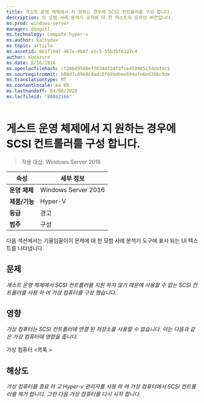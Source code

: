 ```yaml
---
title: 게스트 운영 체제에서 지 원하는 경우에 SCSI 컨트롤러를 구성 합니다.
description: 이 모범 사례 분석기 규칙에 대 한 텍스트의 온라인 버전입니다.
ms.prod: windows-server
manager: dongill
ms.technology: compute-hyper-v
ms.author: kathydav
ms.topic: article
ms.assetid: 861f194f-467e-4b07-a1c5-55b35f6327c4
author: kbdazure
ms.date: 8/16/2016
ms.openlocfilehash: cf206d9568ef7634d724f3fce450985c34ebfac5
ms.sourcegitcommit: b00d7c8968c4adc8f699dbee694afe6ed36bc9de
ms.translationtype: MT
ms.contentlocale: ko-KR
ms.lasthandoff: 04/08/2020
ms.locfileid: "80862166"
---
```

# <a name="configure-scsi-controllers-only-when-supported-by-the-guest-operating-system"></a>게스트 운영 체제에서 지 원하는 경우에 SCSI 컨트롤러를 구성 합니다.

>적용 대상: Windows Server 2016


  
|속성|세부 정보|  
|-|-|  
|**운영 체제**|Windows Server 2016|  
|**제품/기능**|Hyper-V|  
|**등급**|경고|  
|**범주**|구성|  
  
다음 섹션에서는 기울임꼴이이 문제에 대 한 모범 사례 분석기 도구에 표시 되는 UI 텍스트를 나타냅니다.  
  
## <a name="issue"></a>문제  
  
*게스트 운영 체제에서 SCSI 컨트롤러를 지원 하지 않기 때문에 사용할 수 없는 SCSI 컨트롤러를 사용 하 여 가상 컴퓨터를 구성 했습니다.*  
  
## <a name="impact"></a>영향  
  
*가상 컴퓨터는 SCSI 컨트롤러에 연결 된 저장소를 사용할 수 없습니다. 이는 다음과 같은 가상 컴퓨터에 영향을 줍니다.*  
  
가상 컴퓨터 \<목록 >  
  
## <a name="resolution"></a>해상도  
  
*가상 컴퓨터를 종료 하 고 Hyper-v 관리자를 사용 하 여 가상 컴퓨터에서 SCSI 컨트롤러를 제거 합니다. 그런 다음 가상 컴퓨터를 다시 시작 합니다.*  
  


